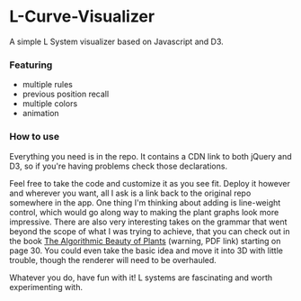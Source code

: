 # L-Curve-Visualizer
A simple L System visualizer based on Javascript and D3.

### Featuring
* multiple rules
* previous position recall
* multiple colors
* animation

### How to use
Everything you need is in the repo.  It contains a CDN link to both jQuery and D3, so if you're having problems check those declarations.

Feel free to take the code and customize it as you see fit.  Deploy it however and wherever you want, all I ask is a link back to the original repo somewhere in the app.  One thing I'm thinking about adding is line-weight control, which would go along way to making the plant graphs look more impressive.  There are also very interesting takes on the grammar that went beyond the scope of what I was trying to achieve, that you can check out in the book [The Algorithmic Beauty of Plants](http://algorithmicbotany.org/papers/abop/abop-ch1.lowquality.pdf) (warning, PDF link) starting on page 30.  You could even take the basic idea and move it into 3D with little trouble, though the renderer will need to be overhauled.

Whatever you do, have fun with it!  L systems are fascinating and worth experimenting with.
